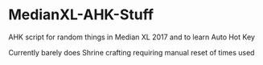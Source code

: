 # MedianXL-AHK-Stuff
AHK script for random things in Median XL 2017 and to learn Auto Hot Key

Currently barely does Shrine crafting requiring manual reset of times used
